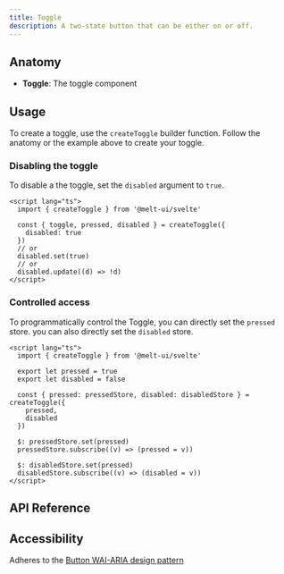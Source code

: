 ```yaml
---
title: Toggle
description: A two-state button that can be either on or off.
---
```


<script>
    import { APITable, KbdTable } from '$docs/components'
    export let data
</script>

## Anatomy

- **Toggle**: The toggle component

## Usage

To create a toggle, use the `createToggle` builder function. Follow the anatomy or the example above
to create your toggle.

### Disabling the toggle

To disable a the toggle, set the `disabled` argument to `true`.

```svelte {5,8,10}
<script lang="ts">
  import { createToggle } from '@melt-ui/svelte'

  const { toggle, pressed, disabled } = createToggle({
    disabled: true
  })
  // or
  disabled.set(true)
  // or
  disabled.update((d) => !d)
</script>
```

### Controlled access

To programmatically control the Toggle, you can directly set the `pressed` store. you can also
directly set the `disabled` store.

```svelte {4-5,8-9,12-13,15-16}
<script lang="ts">
  import { createToggle } from '@melt-ui/svelte'

  export let pressed = true
  export let disabled = false

  const { pressed: pressedStore, disabled: disabledStore } = createToggle({
    pressed,
    disabled
  })

  $: pressedStore.set(pressed)
  pressedStore.subscribe((v) => (pressed = v))

  $: disabledStore.set(pressed)
  disabledStore.subscribe((v) => (disabled = v))
</script>
```

## API Reference

<APITable data={data.builder} />
<APITable data={data.toggle} />

## Accessibility

Adheres to the [Button WAI-ARIA design pattern](https://www.w3.org/WAI/ARIA/apg/patterns/button/)

<KbdTable data={data.keyboard} />
